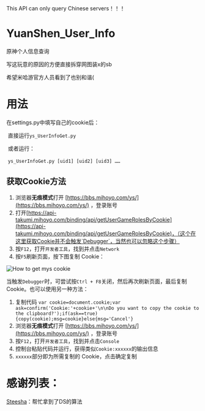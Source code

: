 This API can only query Chinese servers！！！

# YuanShen_User_Info
原神个人信息查询

写这玩意的原因的方便直接拆穿网图装x的sb

希望米哈游官方人员看到了也别和谐(

# 用法

在settings.py中填写自己的cookie后：

​	直接运行`ys_UserInfoGet.py`

​	或者运行：

​	`ys_UserInfoGet.py [uid1] [uid2] [uid3] ……`

##  获取Cookie方法


1. 浏览器**无痕模式**打开 [https://bbs.mihoyo.com/ys/](https://bbs.mihoyo.com/ys/) ，登录账号
2. 打开[https://api-takumi.mihoyo.com/binding/api/getUserGameRolesByCookie](https://api-takumi.mihoyo.com/binding/api/getUserGameRolesByCookie)，（这个在这里获取Cookie并不会触发`Debugger`，当然也可以忽略这个步骤）
3. 按`F12`，打开`开发者工具`，找到并点击`Network`
4. 按`F5`刷新页面，按下图复制 Cookie：

![How to get mys cookie](https://i.loli.net/2020/10/28/TMKC6lsnk4w5A8i.png)

当触发`Debugger`时，可尝试按`Ctrl + F8`关闭，然后再次刷新页面，最后复制 Cookie。也可以使用另一种方法：

1. 复制代码 `var cookie=document.cookie;var ask=confirm('Cookie:'+cookie+'\n\nDo you want to copy the cookie to the clipboard?');if(ask==true){copy(cookie);msg=cookie}else{msg='Cancel'}`
2. 浏览器**无痕模式**打开 [https://bbs.mihoyo.com/ys/](https://bbs.mihoyo.com/ys/) ，登录账号
3. 按`F12`，打开`开发者工具`，找到并点击`Console`
4. 控制台粘贴代码并运行，获得类似`Cookie:xxxxxx`的输出信息
5. `xxxxxx`部分即为所需复制的 Cookie，点击确定复制


# 感谢列表：

[Steesha](https://github.com/Steesha)：帮忙拿到了DS的算法
